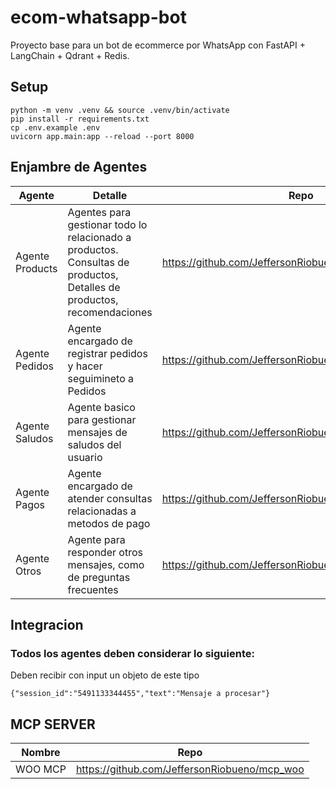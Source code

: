 
# ecom-whatsapp-bot
Proyecto base para un bot de ecommerce por WhatsApp con FastAPI + LangChain + Qdrant + Redis.

## Setup
```
python -m venv .venv && source .venv/bin/activate
pip install -r requirements.txt
cp .env.example .env
uvicorn app.main:app --reload --port 8000
```

## Enjambre de Agentes
| Agente | Detalle| Repo |
|---------|--|----|
| Agente Products | Agentes para gestionar todo lo relacionado a productos. Consultas de productos, Detalles de productos, recomendaciones | https://github.com/JeffersonRiobueno/utec_agent_product |
| Agente Pedidos | Agente encargado de registrar pedidos y hacer seguimineto a Pedidos | https://github.com/JeffersonRiobueno/utec_agent_pedidos |
| Agente Saludos | Agente basico para gestionar mensajes de saludos del usuario | https://github.com/JeffersonRiobueno/utec_agent_saludos |
| Agente Pagos | Agente encargado de atender consultas relacionadas a metodos de pago | https://github.com/JeffersonRiobueno/utec_agent_pagos |
| Agente Otros | Agente para responder otros mensajes, como de preguntas frecuentes | https://github.com/JeffersonRiobueno/utec_agent_otros |

## Integracion

### Todos los agentes deben considerar lo siguiente:

Deben recibir con input un objeto de este tipo
```
{"session_id":"5491133344455","text":"Mensaje a procesar"}
```

## MCP SERVER

| Nombre | Repo |
|--|--|
| WOO MCP | https://github.com/JeffersonRiobueno/mcp_woo |
